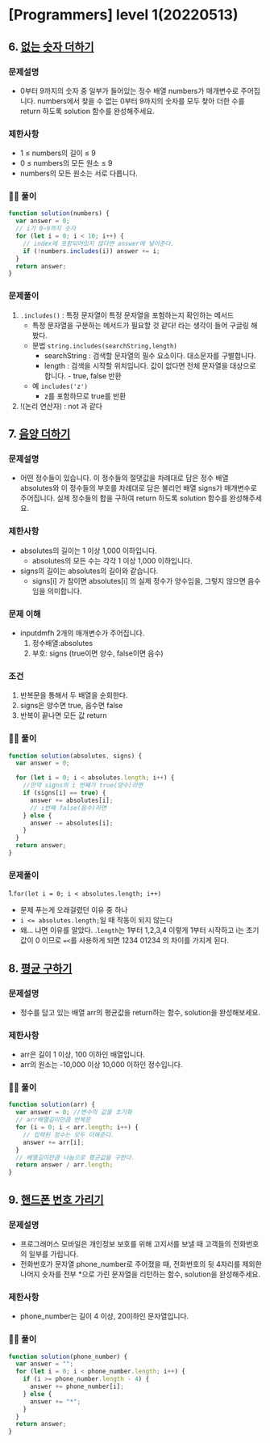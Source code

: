 # [Programmers] level 1(20220513)

## 6. [없는 숫자 더하기](https://programmers.co.kr/learn/courses/30/lessons/86051)

### 문제설명

- 0부터 9까지의 숫자 중 일부가 들어있는 정수 배열 numbers가 매개변수로 주어집니다. numbers에서 찾을 수 없는 0부터 9까지의 숫자를 모두 찾아 더한 수를 return 하도록 solution 함수를 완성해주세요.

### 제한사항

- 1 ≤ numbers의 길이 ≤ 9
- 0 ≤ numbers의 모든 원소 ≤ 9
- numbers의 모든 원소는 서로 다릅니다.

### 👎🏻 풀이

```js
function solution(numbers) {
  var answer = 0;
  // i가 0~9까지 숫자
  for (let i = 0; i < 10; i++) {
    // index에 포함되어있지 않다면 answer에 넣어준다.
    if (!numbers.includes(i)) answer += i;
  }
  return answer;
}
```

### 문제풀이

1. `.includes()` : 특정 문자열이 특정 문자열을 포함하는지 확인하는 메서드
   - 특정 문자열을 구분하는 메서드가 필요할 것 같다! 라는 생각이 들어 구글링 해봤다.
   - 문법
     `string.includes(searchString,length)`
     - searchString : 검색할 문자열의 필수 요소이다. 대소문자를 구별합니다.
     - length : 검색을 시작할 위치입니다. 값이 없다면 전체 문자열을 대상으로 합니다. - true, false 반환
   - 예
     `includes('z')`
     - z를 포함하므로 true를 반환
2. !(논리 연산자) : not 과 같다

## 7. [음양 더하기](https://programmers.co.kr/learn/courses/30/lessons/76501)

### 문제설명

- 어떤 정수들이 있습니다. 이 정수들의 절댓값을 차례대로 담은 정수 배열 absolutes와 이 정수들의 부호를 차례대로 담은 불리언 배열 signs가 매개변수로 주어집니다. 실제 정수들의 합을 구하여 return 하도록 solution 함수를 완성해주세요.

### 제한사항

- absolutes의 길이는 1 이상 1,000 이하입니다.
  - absolutes의 모든 수는 각각 1 이상 1,000 이하입니다.
- signs의 길이는 absolutes의 길이와 같습니다.
  - signs[i] 가 참이면 absolutes[i] 의 실제 정수가 양수임을, 그렇지 않으면 음수임을 의미합니다.

### 문제 이해

- inputdmfh 2개의 매개변수가 주어집니다.
  1. 정수배열:absolutes
  2. 부호: signs (true이면 양수, false이면 음수)

### 조건

1. 반복문을 통해서 두 배열을 순회한다.
2. signs은 양수면 true, 음수면 false
3. 반복이 끝나면 모든 값 return

### 👎🏻 풀이

```js
function solution(absolutes, signs) {
  var answer = 0;

  for (let i = 0; i < absolutes.length; i++) {
    //만약 signs의 i 번째가 true(양수)라면
    if (signs[i] == true) {
      answer += absolutes[i];
      // i번째 false(음수)라면
    } else {
      answer -= absolutes[i];
    }
  }
  return answer;
}
```

### 문제풀이

1.`for(let i = 0; i < absolutes.length; i++)`

- 문제 푸는게 오래걸렸던 이유 중 하나
- `i <= absolutes.length;`일 때 작동이 되지 않는다
- 왜... 냐면 이유를 알았다. .`length`는 1부터 1,2,3,4 이렇게 1부터 시작하고 i는 초기값이 0 이므로 `=<`를 사용하게 되면 1234 01234 의 차이를 가지게 된다.

## 8. [평균 구하기](https://programmers.co.kr/learn/courses/30/lessons/12944)

### 문제설명

- 정수를 담고 있는 배열 arr의 평균값을 return하는 함수, solution을 완성해보세요.

### 제한사항

- arr은 길이 1 이상, 100 이하인 배열입니다.
- arr의 원소는 -10,000 이상 10,000 이하인 정수입니다.

### 👍🏻 풀이

```js
function solution(arr) {
  var answer = 0; //변수의 값을 초기화
  // arr배열길이만큼 반복문
  for (i = 0; i < arr.length; i++) {
    // 입력된 정수는 모두 더해준다.
    answer += arr[i];
  }
  // 배열길이만큼 나눔으로 평균값을 구한다.
  return answer / arr.length;
}
```

## 9. [핸드폰 번호 가리기](https://programmers.co.kr/learn/courses/30/lessons/12948)

### 문제설명

- 프로그래머스 모바일은 개인정보 보호를 위해 고지서를 보낼 때 고객들의 전화번호의 일부를 가립니다.
- 전화번호가 문자열 phone_number로 주어졌을 때, 전화번호의 뒷 4자리를 제외한 나머지 숫자를 전부 \*으로 가린 문자열을 리턴하는 함수, solution을 완성해주세요.

### 제한사항

- phone_number는 길이 4 이상, 20이하인 문자열입니다.

### 👍🏻 풀이

```js
function solution(phone_number) {
  var answer = "";
  for (let i = 0; i < phone_number.length; i++) {
    if (i >= phone_number.length - 4) {
      answer += phone_number[i];
    } else {
      answer += "*";
    }
  }
  return answer;
}
```
